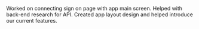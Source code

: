Worked on connecting sign on page with app main screen. Helped with back-end research for API. Created app layout design and helped introduce our current features.
